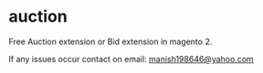 # auction
Free Auction extension or Bid extension in magento 2.

If any issues occur contact on email: manish198646@yahoo.com
